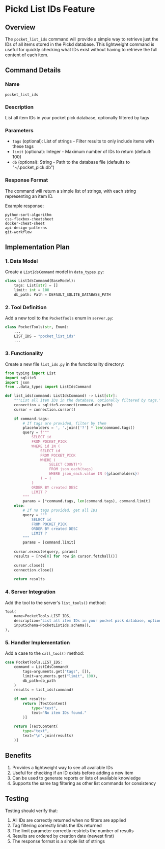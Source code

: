 # Pickd List IDs Feature

## Overview
The `pocket_list_ids` command will provide a simple way to retrieve just the IDs of all items stored in the Pickd database. This lightweight command is useful for quickly checking what IDs exist without having to retrieve the full content of each item.

## Command Details

### Name
`pocket_list_ids`

### Description
List all item IDs in your pocket pick database, optionally filtered by tags

### Parameters
- `tags` (optional): List of strings - Filter results to only include items with these tags
- `limit` (optional): Integer - Maximum number of IDs to return (default: 100)
- `db` (optional): String - Path to the database file (defaults to "~/.pocket_pick.db")

### Response Format
The command will return a simple list of strings, with each string representing an item ID.

Example response:
```
python-sort-algorithm
css-flexbox-cheatsheet
docker-cheat-sheet
api-design-patterns
git-workflow
```

## Implementation Plan

### 1. Data Model
Create a `ListIdsCommand` model in `data_types.py`:
```python
class ListIdsCommand(BaseModel):
    tags: List[str] = []
    limit: int = 100
    db_path: Path = DEFAULT_SQLITE_DATABASE_PATH
```

### 2. Tool Definition
Add a new tool to the `PocketTools` enum in `server.py`:
```python
class PocketTools(str, Enum):
    ...
    LIST_IDS = "pocket_list_ids"
    ...
```

### 3. Functionality
Create a new file `list_ids.py` in the functionality directory:
```python
from typing import List
import sqlite3
import json
from ..data_types import ListIdsCommand

def list_ids(command: ListIdsCommand) -> List[str]:
    """List all item IDs in the database, optionally filtered by tags."""
    connection = sqlite3.connect(command.db_path)
    cursor = connection.cursor()
    
    if command.tags:
        # If tags are provided, filter by them
        placeholders = ', '.join(['?'] * len(command.tags))
        query = f"""
            SELECT id 
            FROM POCKET_PICK
            WHERE id IN (
                SELECT id 
                FROM POCKET_PICK 
                WHERE (
                    SELECT COUNT(*) 
                    FROM json_each(tags) 
                    WHERE json_each.value IN ({placeholders})
                ) = ?
            )
            ORDER BY created DESC
            LIMIT ?
        """
        params = [*command.tags, len(command.tags), command.limit]
    else:
        # If no tags provided, get all IDs
        query = """
            SELECT id
            FROM POCKET_PICK
            ORDER BY created DESC
            LIMIT ?
        """
        params = [command.limit]
    
    cursor.execute(query, params)
    results = [row[0] for row in cursor.fetchall()]
    
    cursor.close()
    connection.close()
    
    return results
```

### 4. Server Integration
Add the tool to the server's `list_tools()` method:
```python
Tool(
    name=PocketTools.LIST_IDS,
    description="List all item IDs in your pocket pick database, optionally filtered by tags",
    inputSchema=PocketListIds.schema(),
),
```

### 5. Handler Implementation
Add a case to the `call_tool()` method:
```python
case PocketTools.LIST_IDS:
    command = ListIdsCommand(
        tags=arguments.get("tags", []),
        limit=arguments.get("limit", 100),
        db_path=db_path
    )
    results = list_ids(command)
    
    if not results:
        return [TextContent(
            type="text",
            text="No item IDs found."
        )]
    
    return [TextContent(
        type="text",
        text="\n".join(results)
    )]
```

## Benefits
1. Provides a lightweight way to see all available IDs
2. Useful for checking if an ID exists before adding a new item
3. Can be used to generate reports or lists of available knowledge
4. Supports the same tag filtering as other list commands for consistency

## Testing
Testing should verify that:
1. All IDs are correctly returned when no filters are applied
2. Tag filtering correctly limits the IDs returned
3. The limit parameter correctly restricts the number of results
4. Results are ordered by creation date (newest first)
5. The response format is a simple list of strings